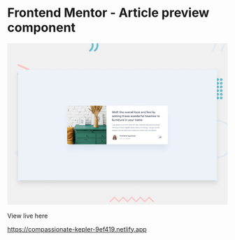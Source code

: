 # Frontend Mentor - Article preview component

![Design preview for the Article preview component coding challenge](./design/desktop-preview.jpg)

View live here

https://compassionate-kepler-9ef419.netlify.app
